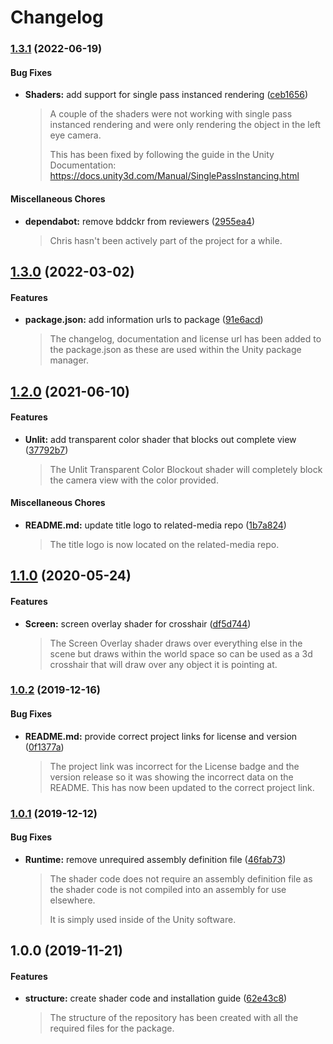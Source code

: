 # Changelog

### [1.3.1](https://github.com/ExtendRealityLtd/Tilia.Utilities.Shaders.Unity/compare/v1.3.0...v1.3.1) (2022-06-19)

#### Bug Fixes

* **Shaders:** add support for single pass instanced rendering ([ceb1656](https://github.com/ExtendRealityLtd/Tilia.Utilities.Shaders.Unity/commit/ceb165644ed59b19837afed002d1d9ad91b79694))
  > A couple of the shaders were not working with single pass instanced rendering and were only rendering the object in the left eye camera.
  > 
  > This has been fixed by following the guide in the Unity Documentation: https://docs.unity3d.com/Manual/SinglePassInstancing.html

#### Miscellaneous Chores

* **dependabot:** remove bddckr from reviewers ([2955ea4](https://github.com/ExtendRealityLtd/Tilia.Utilities.Shaders.Unity/commit/2955ea4d98d056de6f94a6811cce555e8bcd189e))
  > Chris hasn't been actively part of the project for a while.

## [1.3.0](https://github.com/ExtendRealityLtd/Tilia.Utilities.Shaders.Unity/compare/v1.2.0...v1.3.0) (2022-03-02)

#### Features

* **package.json:** add information urls to package ([91e6acd](https://github.com/ExtendRealityLtd/Tilia.Utilities.Shaders.Unity/commit/91e6acd5c7f082304f5be39658c9a9fcd9c11e22))
  > The changelog, documentation and license url has been added to the package.json as these are used within the Unity package manager.

## [1.2.0](https://github.com/ExtendRealityLtd/Tilia.Utilities.Shaders.Unity/compare/v1.1.0...v1.2.0) (2021-06-10)

#### Features

* **Unlit:** add transparent color shader that blocks out complete view ([37792b7](https://github.com/ExtendRealityLtd/Tilia.Utilities.Shaders.Unity/commit/37792b7552688750f2fa9dc9993aa2201a8f9c79))
  > The Unlit Transparent Color Blockout shader will completely block the camera view with the color provided.

#### Miscellaneous Chores

* **README.md:** update title logo to related-media repo ([1b7a824](https://github.com/ExtendRealityLtd/Tilia.Utilities.Shaders.Unity/commit/1b7a82498b9dea43eefa99e2085fd219511f4790))
  > The title logo is now located on the related-media repo.

## [1.1.0](https://github.com/ExtendRealityLtd/Tilia.Utilities.Shaders.Unity/compare/v1.0.2...v1.1.0) (2020-05-24)

#### Features

* **Screen:** screen overlay shader for crosshair ([df5d744](https://github.com/ExtendRealityLtd/Tilia.Utilities.Shaders.Unity/commit/df5d7445c69f50a3908e2204b23023c104d365fa))
  > The Screen Overlay shader draws over everything else in the scene but draws within the world space so can be used as a 3d crosshair that will draw over any object it is pointing at.

### [1.0.2](https://github.com/ExtendRealityLtd/Tilia.Utilities.Shaders.Unity/compare/v1.0.1...v1.0.2) (2019-12-16)

#### Bug Fixes

* **README.md:** provide correct project links for license and version ([0f1377a](https://github.com/ExtendRealityLtd/Tilia.Utilities.Shaders.Unity/commit/0f1377a7edb8248749babea7781735b50dc94914))
  > The project link was incorrect for the License badge and the version release so it was showing the incorrect data on the README. This has now been updated to the correct project link.

### [1.0.1](https://github.com/ExtendRealityLtd/Tilia.Utilities.Shaders.Unity/compare/v1.0.0...v1.0.1) (2019-12-12)

#### Bug Fixes

* **Runtime:** remove unrequired assembly definition file ([46fab73](https://github.com/ExtendRealityLtd/Tilia.Utilities.Shaders.Unity/commit/46fab738a2fee822b818b165131bc585aaaf0d20))
  > The shader code does not require an assembly definition file as the shader code is not compiled into an assembly for use elsewhere.
  > 
  > It is simply used inside of the Unity software.

## 1.0.0 (2019-11-21)

#### Features

* **structure:** create shader code and installation guide ([62e43c8](https://github.com/ExtendRealityLtd/Tilia.Utilities.Shaders.Unity/commit/62e43c8f1fbc8485beebf6a49caa85569ef2ab71))
  > The structure of the repository has been created with all the required files for the package.
